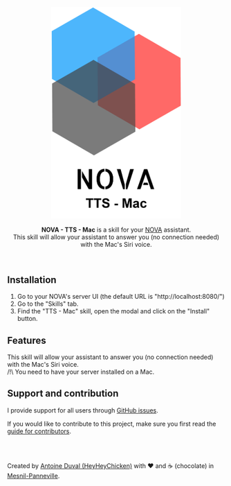 <div align="center">
<a href="//nova-assistant.com" rel="nofollow">
<img src="https://github.com/HeyHeyChicken/NOVA-TTS-Mac/blob/master/resources/github-logo.png" alt="NOVA" width="300">
</a>

**NOVA - TTS - Mac** is a skill for your [NOVA](//github.com/HeyHeyChicken/NOVA) assistant.<br>
This skill will allow your assistant to answer you (no connection needed) with the Mac's Siri voice.
</div>

<br>

## Installation

1) Go to your NOVA's server UI (the default URL is "http://localhost:8080/")
2) Go to the "Skills" tab.
3) Find the "TTS - Mac" skill, open the modal and click on the "Install" button.

## Features

This skill will allow your assistant to answer you (no connection needed) with the Mac's Siri voice.<br/>
/!\ You need to have your server installed on a Mac.

## Support and contribution

I provide support for all users through [GitHub issues](//github.com/HeyHeyChicken/NOVA-TTS-Mac/issues).

If you would like to contribute to this project, make sure you first read the [guide for contributors](//github.com/HeyHeyChicken/NOVA/blob/master/CONTRIBUTING.md).

<br>
<br>

Created by [Antoine Duval (HeyHeyChicken)](//antoine.cuffel.fr) with ❤ and ☕ (chocolate) in [Mesnil-Panneville](//en.wikipedia.org/wiki/Mesnil-Panneville).
